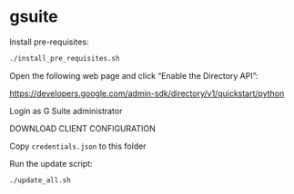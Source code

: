 # gsuite

Install pre-requisites:

```bash
./install_pre_requisites.sh
```

Open the following web page and click “Enable the Directory API”: 

https://developers.google.com/admin-sdk/directory/v1/quickstart/python

Login as G Suite administrator

DOWNLOAD CLIENT CONFIGURATION

Copy `credentials.json` to this folder

Run the update script:

```bash
./update_all.sh
```
